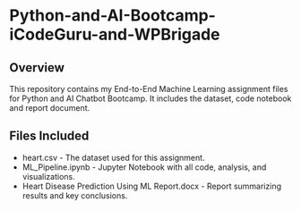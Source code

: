 # Python-and-AI-Bootcamp-iCodeGuru-and-WPBrigade
## Overview
This repository contains my End-to-End Machine Learning assignment files for Python and AI Chatbot Bootcamp. It includes the dataset, code notebook and report document.

## Files Included
- heart.csv - The dataset used for this assignment.
- ML_Pipeline.ipynb - Jupyter Notebook with all code, analysis, and visualizations.
- Heart Disease Prediction Using ML Report.docx  - Report summarizing results and key conclusions.
